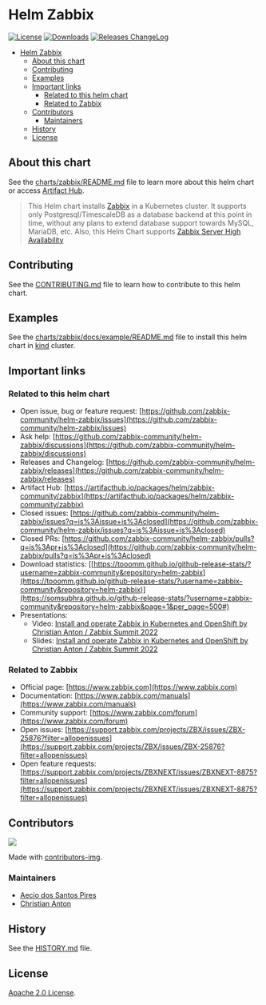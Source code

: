# Helm Zabbix

[![License](https://img.shields.io/badge/License-Apache%202.0-blue.svg)](https://opensource.org/licenses/Apache-2.0) [![Downloads](https://img.shields.io/github/downloads/zabbix-community/helm-zabbix/total?label=Downloads
)](https://somsubhra.github.io/github-release-stats/?username=zabbix-community&repository=helm-zabbix&page=1&per_page=500#) [![Releases ChangeLog](https://img.shields.io/badge/Changelog-8A2BE2
)](https://github.com/zabbix-community/helm-zabbix/releases)

<!-- TOC -->

- [Helm Zabbix](#helm-zabbix)
  - [About this chart](#about-this-chart)
  - [Contributing](#contributing)
  - [Examples](#examples)
  - [Important links](#important-links)
    - [Related to this helm chart](#related-to-this-helm-chart)
    - [Related to Zabbix](#related-to-zabbix)
  - [Contributors](#contributors)
    - [Maintainers](#maintainers)
  - [History](#history)
  - [License](#license)

<!-- TOC -->

## About this chart

See the [charts/zabbix/README.md](https://github.com/zabbix-community/helm-zabbix/blob/main/charts/zabbix/README.md) file to learn more about this helm chart or access [Artifact Hub](https://artifacthub.io/packages/helm/zabbix-community/zabbix).

> This Helm chart installs [Zabbix](https://www.zabbix.com) in a Kubernetes cluster. It supports only Postgresql/TimescaleDB as a database backend at this point in time, without any plans to extend database support towards MySQL, MariaDB, etc. Also, this Helm Chart supports [Zabbix Server High Availability](https://github.com/zabbix-community/helm-zabbix/blob/main/charts/zabbix/README.md#native-zabbix-server-high-availability)

## Contributing

See the [CONTRIBUTING.md](https://github.com/zabbix-community/helm-zabbix/blob/main/CONTRIBUTING.md) file to learn how to contribute to this helm chart.

## Examples

See the [charts/zabbix/docs/example/README.md](https://github.com/zabbix-community/helm-zabbix/blob/main/charts/zabbix/docs/example/README.md) file to install this helm chart in [kind](https://kind.sigs.k8s.io) cluster.

## Important links

### Related to this helm chart

- Open issue, bug or feature request: [https://github.com/zabbix-community/helm-zabbix/issues](https://github.com/zabbix-community/helm-zabbix/issues)
- Ask help: [https://github.com/zabbix-community/helm-zabbix/discussions](https://github.com/zabbix-community/helm-zabbix/discussions)
- Releases and Changelog: [https://github.com/zabbix-community/helm-zabbix/releases](https://github.com/zabbix-community/helm-zabbix/releases)
- Artifact Hub: [https://artifacthub.io/packages/helm/zabbix-community/zabbix](https://artifacthub.io/packages/helm/zabbix-community/zabbix)
- Closed issues: [https://github.com/zabbix-community/helm-zabbix/issues?q=is%3Aissue+is%3Aclosed](https://github.com/zabbix-community/helm-zabbix/issues?q=is%3Aissue+is%3Aclosed)
- Closed PRs: [https://github.com/zabbix-community/helm-zabbix/pulls?q=is%3Apr+is%3Aclosed](https://github.com/zabbix-community/helm-zabbix/pulls?q=is%3Apr+is%3Aclosed)
- Download statistics: [[https://tooomm.github.io/github-release-stats/?username=zabbix-community&repository=helm-zabbix](https://tooomm.github.io/github-release-stats/?username=zabbix-community&repository=helm-zabbix)](https://somsubhra.github.io/github-release-stats/?username=zabbix-community&repository=helm-zabbix&page=1&per_page=500#)
- Presentations:
  - Video: [Install and operate Zabbix in Kubernetes and OpenShift by Christian Anton / Zabbix Summit 2022](https://youtu.be/NU3FsXQp_rE?si=LjXsxjjrZd_VDEDU&t=150)
  - Slides: [Install and operate Zabbix in Kubernetes and OpenShift by Christian Anton / Zabbix Summit 2022](https://assets.zabbix.com/files/events/2022/zabbix_summit_2022/Christian_Anton_Install_and_operate_Zabbix_in_Kubernetes_and_OpenShift.pdf)

### Related to Zabbix

- Official page: [https://www.zabbix.com](https://www.zabbix.com)
- Documentation: [https://www.zabbix.com/manuals](https://www.zabbix.com/manuals)
- Community support: [https://www.zabbix.com/forum](https://www.zabbix.com/forum)
- Open issues: [https://support.zabbix.com/projects/ZBX/issues/ZBX-25876?filter=allopenissues](https://support.zabbix.com/projects/ZBX/issues/ZBX-25876?filter=allopenissues)
- Open feature requests: [https://support.zabbix.com/projects/ZBXNEXT/issues/ZBXNEXT-8875?filter=allopenissues](https://support.zabbix.com/projects/ZBXNEXT/issues/ZBXNEXT-8875?filter=allopenissues)

## Contributors

<a href="https://github.com/zabbix-community/helm-zabbix/graphs/contributors">
  <img src="https://contrib.rocks/image?repo=zabbix-community/helm-zabbix" />
</a>

Made with [contributors-img](https://contrib.rocks).

<!-- Reference: https://github.com/Tanu-N-Prabhu/myWebsite.io/blob/master/Docs/Displaying%20Contributors%20Image%20on%20README%20files%20with%20no%20Pain!.md#contributors-displayed-by-using-contributors-img-on-the-readmemd-file -->

### Maintainers

- [Aecio dos Santos Pires](https://www.linkedin.com/in/aeciopires/)
- [Christian Anton](https://www.linkedin.com/in/christiananton1/)

## History

See the [HISTORY.md](https://github.com/zabbix-community/helm-zabbix/blob/main/HISTORY.md) file.

## License

[Apache 2.0 License](https://github.com/zabbix-community/helm-zabbix/blob/main/LICENSE).
